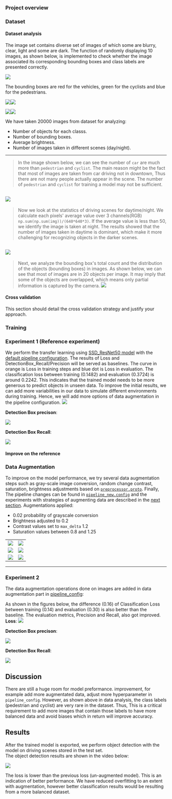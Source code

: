 ### Project overview

### Dataset

#### Dataset analysis

The image set contains diverse set of images of which some are blurry, clear, light and some are dark. The function of randomly displaying 10 images, as shown below, is implemented to check whether the image associated its corresponding bounding boxes and class labels are presented correctly.

![](https://github.com/lupaang/sdc/blob/master/nd013-c1-vision/images/display_imgs.png)

The bounding boxes are red for the vehicles, green for the cyclists and blue for the pedestrians.

[![](https://github.com/lupaang/sdc/blob/master/nd013-c1-vision/images/im_4.png)](https://github.com/lupaang/sdc/blob/master/nd013-c1-vision/images/im_4.png)[![](https://github.com/lupaang/sdc/blob/master/nd013-c1-vision/images/im_6.png)](https://github.com/lupaang/sdc/blob/master/nd013-c1-vision/images/im_6.png)

[![](https://github.com/lupaang/sdc/blob/master/nd013-c1-vision/images/im_8.png)](https://github.com/abhilash1910/nd013-c1-vision-starter-main/blob/master/images/img1.png)[![](https://github.com/lupaang/sdc/blob/master/nd013-c1-vision/images/im_1.png)](https://github.com/lupaang/sdc/blob/master/nd013-c1-vision/images/im_1.png)

We have taken 20000 images from dataset for analyzing: 
- Number of objects for each classs.
- Number of bounding boxes.
- Average brightness.
- Number of images taken in different scenes (day/night).
-----------
> In the image shown below, we can see the number of  `car`  are much more than  `pedestrian`  and  `cyclist`. The main reason might be the fact that most of images are taken from car driving not in downtown, Thus there are not many people actually appear in the scene. The number of  `pedestrian`  and  `cyclist`  for training a model may not be sufficient.

![](https://github.com/lupaang/sdc/blob/master/nd013-c1-vision/images/class_distribution.png)
-----------
> Now we look at the statistics of driving scenes for daytime/night. We calculate each  pixels' average value over 3 channels(RGB) `np.sum(np.sum(img))/(640*640*3)`. If the average value is less than 50, we identify the image is taken at night. The results showed that the number of images taken in daytime is dominant, which make it more challenging for recognizing objects in the darker scenes.

![](https://github.com/lupaang/sdc/blob/master/nd013-c1-vision/images/scences.png)
----------
> Next, we analyze the bounding box's total count and the distribution of the objects (bounding boxes) in images. As shown below, we can see that most of images are in 20 objects per image. It may imply that some of the objects are overlapped, which means only partial information is captured by the camera.
![](https://github.com/lupaang/sdc/blob/master/nd013-c1-vision/images/object_per_image.png)

#### Cross validation
This section should detail the cross validation strategy and justify your approach.

### Training

### Experiment 1 (Reference experiment)

We perform the transfer learning using [SSD_ResNet50 model](http://download.tensorflow.org/models/object_detection/tf2/20200711/ssd_resnet50_v1_fpn_640x640_coco17_tpu-8.tar.gz) with the [default pipeline configuration](https://github.com/lupaang/sdc/nd013-c1-vision-starter/experiments/experiment_1/pipeline_new.config). The results of Loss and DetectionBox_Recall/Precision will be served as baselines. The curve in orange is Loss in training steps and blue dot is Loss in evaluation. The classification loss between training (0.1482) and evaluation (0.3724) is around 0.2242. This indicates that the trained model needs to be more generous to predict objects in unseen data. To improve the initial results, we can add more variabilities in our data to simulate different environments during training. Hence, we will add more options of data augmentation in the pipeline configuration.
![](https://github.com/lupaang/sdc/blob/master/nd013-c1-vision/images/experiment_1/loss.png)

**Detection Box precison**: 

![](https://github.com/lupaang/sdc/blob/master/nd013-c1-vision/images/experiment_1/detectionBox_precision.png)

**Detection Box Recall**: 

![](https://github.com/lupaang/sdc/blob/master/nd013-c1-vision/images/experiment_1/detectionBox_recall.png)

#### Improve on the reference

### Data Augmentation

To improve on the model performance, we try several data augmentation steps such as gray-scale image conversion, random change contrast, saturation, brightness adjustments based on  [`preprocessor.proto`](https://github.com/tensorflow/models/blob/master/research/object_detection/protos/preprocessor.proto). Finally, The pipeline changes can be found in [`pipeline_new.config`](https://github.com/lupaang/sdc/blob/main/nd013-c1-vision/experiments/experiment_2/pipeline_new.config) and the experiments with strategies of augmenting data are described in the [next section](#experiment-2). Augmentations applied:
-   0.02 probability of grayscale conversion
-   Brightness adjusted to 0.2
-   Contrast values set to `max_delta`  1.2
-  Saturation values between 0.8 and 1.25
    

|              ||
:-------------------------:|:-------------------------:
![](https://github.com/lupaang/sdc/blob/master/nd013-c1-vision/images/augmentated_imgs/augmented_img_1.png)  |  ![](https://github.com/lupaang/sdc/blob/master/nd013-c1-vision/images/augmentated_imgs/augmented_img_2.png)
![](https://github.com/lupaang/sdc/blob/master/nd013-c1-vision/images/augmentated_imgs/augmented_img_3.png)  |  ![](https://github.com/lupaang/sdc/blob/master/nd013-c1-vision/images/augmentated_imgs/augmented_img_4.png)
![](https://github.com/lupaang/sdc/blob/master/nd013-c1-vision/images/augmentated_imgs/augmented_img_5.png)  |  ![](https://github.com/lupaang/sdc/blob/master/nd013-c1-vision/images/augmentated_imgs/augmented_img_6.png)
----
### Experiment 2

The data augmentation operations done on images are added in data augmentation part in  [pipeline_config](https://github.com/lupaang/sdc/blob/master/nd013-c1-vision/experiments/experiment_2/pipeline_new.config):

As shown in the figures below, the difference (0.16) of Classification Loss between training (0.14) and evaluation (0.30) is also better than the baseline. The evaluation metrics, Precision and Recall, also got improved.
**Loss**: 
![](https://github.com/lupaang/sdc/blob/master/nd013-c1-vision/images/experiment_2/loss.png)

**Detection Box precison**: 

![](https://github.com/lupaang/sdc/blob/master/nd013-c1-vision/images/experiment_2/detectionBox_precision.png)

**Detection Box Recall**: 

![](https://github.com/lupaang/sdc/blob/master/nd013-c1-vision/images/experiment_2/detectionBox_recall.png)


## Discussion

There are still a huge room for model preformance. improvement, for example add more augmentated data, adjust more hyperparameter in `pipeline_config`. However, as shown above in data analysis, the class labels (pedestrian and cyclist) are very rare in the dataset. Thus, This is a critical requirement to add more images that contain those labels to have more balanced data and avoid biases which in return will improve accuracy.


## Results

After the trained model is exported, we perform object detection with the model on driving scenes stored in the test set.  
The object detection results are shown in the video below:

[![](https://github.com/lupaang/sdc/blob/master/nd013-c1-vision/images/animation.gif)](https://github.com/lupaang/sdc/blob/master/nd013-c1-vision/images/animation.gif)

The loss is lower than the previous loss (un-augmented model). This is an indication of better performance. We have reduced overfitting to an extent with augmentation, however better classification results would be resulting from a more balanced dataset.
